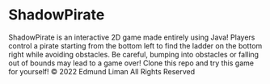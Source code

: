 # ShadowPirate
ShadowPirate is an interactive 2D game made entirely using Java! Players control a pirate starting from the bottom left to find the ladder on the bottom right while avoiding obstacles. Be careful, bumping into obstacles or falling out of bounds may lead to a game over! Clone this repo and try this game for yourself!
© 2022 Edmund Liman All Rights Reserved
